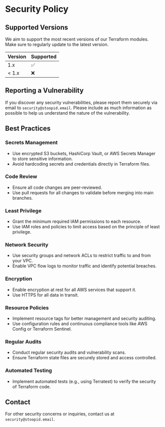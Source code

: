 # Security Policy

## Supported Versions

We aim to support the most recent versions of our Terraform modules. Make sure to regularly update to the latest
version.

| Version | Supported          |
| ------- | ------------------ |
| 1.x     | :white_check_mark: |
| < 1.x   | :x:                |

## Reporting a Vulnerability

If you discover any security vulnerabilities, please report them securely via email to `security@stoopid.email`.
Please include as much information as possible to help us understand the nature of the vulnerability.

## Best Practices

### Secrets Management

- Use encrypted S3 buckets, HashiCorp Vault, or AWS Secrets Manager to store sensitive information.
- Avoid hardcoding secrets and credentials directly in Terraform files.

### Code Review

- Ensure all code changes are peer-reviewed.
- Use pull requests for all changes to validate before merging into main branches.

### Least Privilege

- Grant the minimum required IAM permissions to each resource.
- Use IAM roles and policies to limit access based on the principle of least privilege.

### Network Security

- Use security groups and network ACLs to restrict traffic to and from your VPC.
- Enable VPC flow logs to monitor traffic and identify potential breaches.

### Encryption

- Enable encryption at rest for all AWS services that support it.
- Use HTTPS for all data in transit.

### Resource Policies

- Implement resource tags for better management and security auditing.
- Use configuration rules and continuous compliance tools like AWS Config or Terraform Sentinel.

### Regular Audits

- Conduct regular security audits and vulnerability scans.
- Ensure Terraform state files are securely stored and access controlled.

### Automated Testing

- Implement automated tests (e.g., using Terratest) to verify the security of Terraform code.

## Contact

For other security concerns or inquiries, contact us at `security@stoopid.email`.
